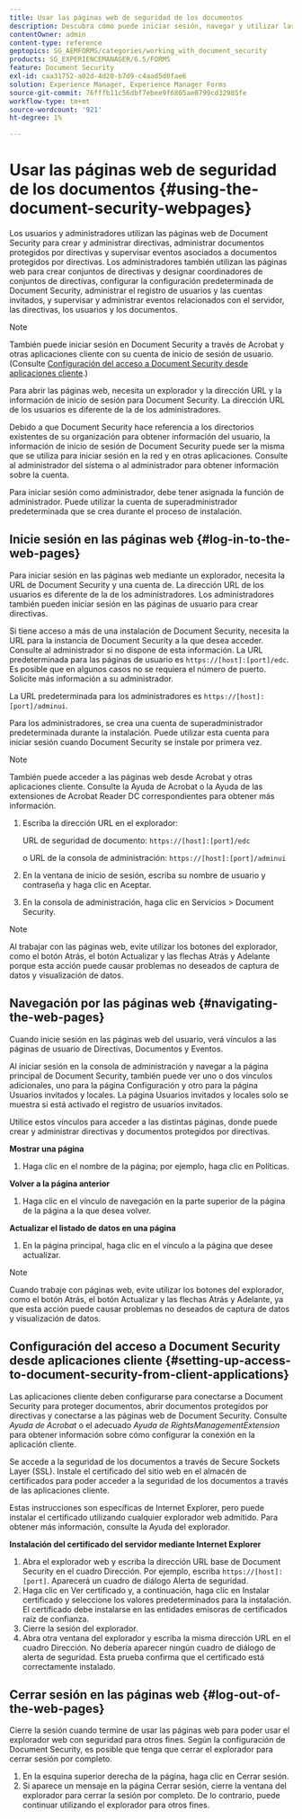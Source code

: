 ```yaml
---
title: Usar las páginas web de seguridad de los documentos
description: Descubra cómo puede iniciar sesión, navegar y utilizar las páginas web de Document Security.
contentOwner: admin
content-type: reference
geptopics: SG_AEMFORMS/categories/working_with_document_security
products: SG_EXPERIENCEMANAGER/6.5/FORMS
feature: Document Security
exl-id: caa31752-a02d-4d20-b7d9-c4aad5d0fae6
solution: Experience Manager, Experience Manager Forms
source-git-commit: 76fffb11c56dbf7ebee9f6805ae0799cd32985fe
workflow-type: tm+mt
source-wordcount: '921'
ht-degree: 1%

---
```


# Usar las páginas web de seguridad de los documentos {#using-the-document-security-webpages}

Los usuarios y administradores utilizan las páginas web de Document Security para crear y administrar directivas, administrar documentos protegidos por directivas y supervisar eventos asociados a documentos protegidos por directivas. Los administradores también utilizan las páginas web para crear conjuntos de directivas y designar coordinadores de conjuntos de directivas, configurar la configuración predeterminada de Document Security, administrar el registro de usuarios y las cuentas invitados, y supervisar y administrar eventos relacionados con el servidor, las directivas, los usuarios y los documentos.

>[!NOTE]
>
>También puede iniciar sesión en Document Security a través de Acrobat y otras aplicaciones cliente con su cuenta de inicio de sesión de usuario. (Consulte [Configuración del acceso a Document Security desde aplicaciones cliente](using-document-security-web-pages.md#setting-up-access-to-document-security-from-client-applications).)

Para abrir las páginas web, necesita un explorador y la dirección URL y la información de inicio de sesión para Document Security. La dirección URL de los usuarios es diferente de la de los administradores.

Debido a que Document Security hace referencia a los directorios existentes de su organización para obtener información del usuario, la información de inicio de sesión de Document Security puede ser la misma que se utiliza para iniciar sesión en la red y en otras aplicaciones. Consulte al administrador del sistema o al administrador para obtener información sobre la cuenta.

Para iniciar sesión como administrador, debe tener asignada la función de administrador. Puede utilizar la cuenta de superadministrador predeterminada que se crea durante el proceso de instalación.

## Inicie sesión en las páginas web {#log-in-to-the-web-pages}

Para iniciar sesión en las páginas web mediante un explorador, necesita la URL de Document Security y una cuenta de. La dirección URL de los usuarios es diferente de la de los administradores. Los administradores también pueden iniciar sesión en las páginas de usuario para crear directivas.

Si tiene acceso a más de una instalación de Document Security, necesita la URL para la instancia de Document Security a la que desea acceder. Consulte al administrador si no dispone de esta información. La URL predeterminada para las páginas de usuario es `https://[host]:[port]/edc`. Es posible que en algunos casos no se requiera el número de puerto. Solicite más información a su administrador.

La URL predeterminada para los administradores es `https://[host]:[port]/adminui`.

Para los administradores, se crea una cuenta de superadministrador predeterminada durante la instalación. Puede utilizar esta cuenta para iniciar sesión cuando Document Security se instale por primera vez.

>[!NOTE]
>
>También puede acceder a las páginas web desde Acrobat y otras aplicaciones cliente. Consulte la Ayuda de Acrobat o la Ayuda de las extensiones de Acrobat Reader DC correspondientes para obtener más información.

1. Escriba la dirección URL en el explorador:

   URL de seguridad de documento: `https://[host]:[port]/edc`

   o URL de la consola de administración: `https://[host]:[port]/adminui`

1. En la ventana de inicio de sesión, escriba su nombre de usuario y contraseña y haga clic en Aceptar.
1. En la consola de administración, haga clic en Servicios > Document Security.

>[!NOTE]
>
>Al trabajar con las páginas web, evite utilizar los botones del explorador, como el botón Atrás, el botón Actualizar y las flechas Atrás y Adelante porque esta acción puede causar problemas no deseados de captura de datos y visualización de datos.

## Navegación por las páginas web {#navigating-the-web-pages}

Cuando inicie sesión en las páginas web del usuario, verá vínculos a las páginas de usuario de Directivas, Documentos y Eventos.

Al iniciar sesión en la consola de administración y navegar a la página principal de Document Security, también puede ver uno o dos vínculos adicionales, uno para la página Configuración y otro para la página Usuarios invitados y locales. La página Usuarios invitados y locales solo se muestra si está activado el registro de usuarios invitados.

Utilice estos vínculos para acceder a las distintas páginas, donde puede crear y administrar directivas y documentos protegidos por directivas.

**Mostrar una página**

1. Haga clic en el nombre de la página; por ejemplo, haga clic en Políticas.

**Volver a la página anterior**

1. Haga clic en el vínculo de navegación en la parte superior de la página de la página a la que desea volver.

**Actualizar el listado de datos en una página**

1. En la página principal, haga clic en el vínculo a la página que desee actualizar.

>[!NOTE]
>
>Cuando trabaje con páginas web, evite utilizar los botones del explorador, como el botón Atrás, el botón Actualizar y las flechas Atrás y Adelante, ya que esta acción puede causar problemas no deseados de captura de datos y visualización de datos.

## Configuración del acceso a Document Security desde aplicaciones cliente {#setting-up-access-to-document-security-from-client-applications}

Las aplicaciones cliente deben configurarse para conectarse a Document Security para proteger documentos, abrir documentos protegidos por directivas y conectarse a las páginas web de Document Security. Consulte *Ayuda de Acrobat* o el adecuado *Ayuda de RightsManagementExtension* para obtener información sobre cómo configurar la conexión en la aplicación cliente.

Se accede a la seguridad de los documentos a través de Secure Sockets Layer (SSL). Instale el certificado del sitio web en el almacén de certificados para poder acceder a la seguridad de los documentos a través de las aplicaciones cliente.

<!-- Fix broken link See Configuring SSL for information on SSL.-->

Estas instrucciones son específicas de Internet Explorer, pero puede instalar el certificado utilizando cualquier explorador web admitido. Para obtener más información, consulte la Ayuda del explorador.

**Instalación del certificado del servidor mediante Internet Explorer**

1. Abra el explorador web y escriba la dirección URL base de Document Security en el cuadro Dirección. Por ejemplo, escriba `https://[host]:[port]`. Aparecerá un cuadro de diálogo Alerta de seguridad.
1. Haga clic en Ver certificado y, a continuación, haga clic en Instalar certificado y seleccione los valores predeterminados para la instalación. El certificado debe instalarse en las entidades emisoras de certificados raíz de confianza.
1. Cierre la sesión del explorador.
1. Abra otra ventana del explorador y escriba la misma dirección URL en el cuadro Dirección. No debería aparecer ningún cuadro de diálogo de alerta de seguridad. Esta prueba confirma que el certificado está correctamente instalado.

## Cerrar sesión en las páginas web {#log-out-of-the-web-pages}

Cierre la sesión cuando termine de usar las páginas web para poder usar el explorador web con seguridad para otros fines. Según la configuración de Document Security, es posible que tenga que cerrar el explorador para cerrar sesión por completo.

1. En la esquina superior derecha de la página, haga clic en Cerrar sesión.
1. Si aparece un mensaje en la página Cerrar sesión, cierre la ventana del explorador para cerrar la sesión por completo. De lo contrario, puede continuar utilizando el explorador para otros fines.
